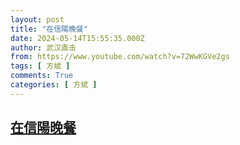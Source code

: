 ```yaml
---
layout: post
title: "在信陽晚餐"
date: 2024-05-14T15:55:35.000Z
author: 武汉直击
from: https://www.youtube.com/watch?v=72WwKGVe2gs
tags: [ 方斌 ]
comments: True
categories: [ 方斌 ]
---
```

<!--1715702135000-->
[在信陽晚餐](https://www.youtube.com/watch?v=72WwKGVe2gs)
------

<div>

</div>
